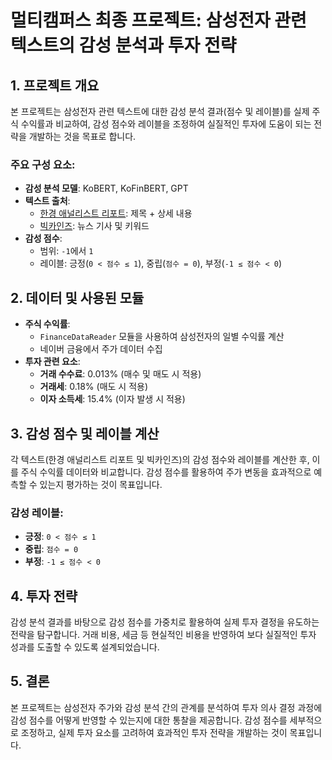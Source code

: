 # 멀티캠퍼스 최종 프로젝트: 삼성전자 관련 텍스트의 감성 분석과 투자 전략

## 1. 프로젝트 개요
본 프로젝트는 삼성전자 관련 텍스트에 대한 감성 분석 결과(점수 및 레이블)를 실제 주식 수익률과 비교하여, 감성 점수와 레이블을 조정하여 실질적인 투자에 도움이 되는 전략을 개발하는 것을 목표로 합니다.

### 주요 구성 요소:
- **감성 분석 모델**: KoBERT, KoFinBERT, GPT
- **텍스트 출처**:
  - [한경 애널리스트 리포트](https://consensus.hankyung.com/): 제목 + 상세 내용
  - [빅카인즈](https://www.bigkinds.or.kr/): 뉴스 기사 및 키워드
- **감성 점수**:
  - 범위: `-1`에서 `1`
  - 레이블: 긍정(`0 < 점수 ≤ 1`), 중립(`점수 = 0`), 부정(`-1 ≤ 점수 < 0`)

## 2. 데이터 및 사용된 모듈
- **주식 수익률**:
  - `FinanceDataReader` 모듈을 사용하여 삼성전자의 일별 수익률 계산
  - 네이버 금융에서 주가 데이터 수집
- **투자 관련 요소**:
  - **거래 수수료**: 0.013% (매수 및 매도 시 적용)
  - **거래세**: 0.18% (매도 시 적용)
  - **이자 소득세**: 15.4% (이자 발생 시 적용)

## 3. 감성 점수 및 레이블 계산
각 텍스트(한경 애널리스트 리포트 및 빅카인즈)의 감성 점수와 레이블를 계산한 후, 이를 주식 수익률 데이터와 비교합니다. 감성 점수를 활용하여 주가 변동을 효과적으로 예측할 수 있는지 평가하는 것이 목표입니다.

### 감성 레이블:
- **긍정**: `0 < 점수 ≤ 1`
- **중립**: `점수 = 0`
- **부정**: `-1 ≤ 점수 < 0`

## 4. 투자 전략
감성 분석 결과를 바탕으로 감성 점수를 가중치로 활용하여 실제 투자 결정을 유도하는 전략을 탐구합니다. 거래 비용, 세금 등 현실적인 비용을 반영하여 보다 실질적인 투자 성과를 도출할 수 있도록 설계되었습니다.

## 5. 결론
본 프로젝트는 삼성전자 주가와 감성 분석 간의 관계를 분석하여 투자 의사 결정 과정에 감성 점수를 어떻게 반영할 수 있는지에 대한 통찰을 제공합니다. 감성 점수를 세부적으로 조정하고, 실제 투자 요소를 고려하여 효과적인 투자 전략을 개발하는 것이 목표입니다.
